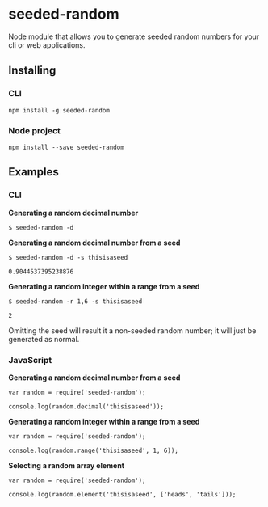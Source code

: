 # seeded-random

Node module that allows you to generate seeded random numbers for your cli or web applications.

## Installing

### CLI

`npm install -g seeded-random`

### Node project

`npm install --save seeded-random`

## Examples

### CLI

**Generating a random decimal number**

`$ seeded-random -d`

**Generating a random decimal number from a seed**

`$ seeded-random -d -s thisisaseed`

`0.9044537395238876`

**Generating a random integer within a range from a seed**

`$ seeded-random -r 1,6 -s thisisaseed`

`2`

Omitting the seed will result it a non-seeded random number; it will just be generated as normal.

### JavaScript

**Generating a random decimal number from a seed**

```
var random = require('seeded-random');

console.log(random.decimal('thisisaseed'));
```

**Generating a random integer within a range from a seed**

```
var random = require('seeded-random');

console.log(random.range('thisisaseed', 1, 6));
```

**Selecting a random array element**

```
var random = require('seeded-random');

console.log(random.element('thisisaseed', ['heads', 'tails']));
```
